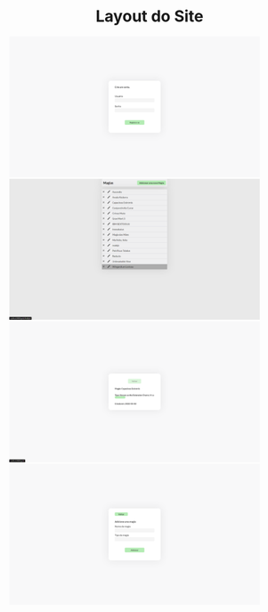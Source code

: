 <div>
  <h1 align="center">Layout do Site</h1>
   <img src="./layout/login.png" width=450> 
   <img src="./layout/lista.png" width=450> 
   <img src="./layout/magia.png" width=450>
   <img src="./layout/adicionar.png" width=450>
</div>
